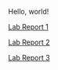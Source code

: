 Hello, world!
> 
[Lab Report 1](lab-report-1-week-2.md)

[Lab Report 2](lab-report-2.md)

[Lab Report 3](lab-report-3-week-6.md)
